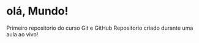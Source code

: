 # olá, Mundo!
  Primeiro repositorio do curso Git e GitHub
  Repositorio criado durante uma aula ao vivo!
